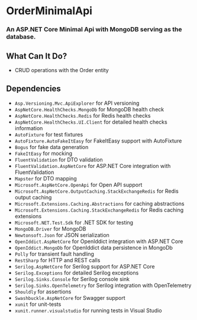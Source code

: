 # OrderMinimalApi
### An ASP.NET Core Minimal Api with MongoDB serving as the database.

## What Can It Do?
* CRUD operations with the Order entity

## Dependencies
* `Asp.Versioning.Mvc.ApiExplorer` for API versioning
* `AspNetCore.HealthChecks.MongoDb` for MongoDB health check
* `AspNetCore.HealthChecks.Redis` for Redis health checks
* `AspNetCore.HealthChecks.UI.Client` for detailed health checks information
* `AutoFixture` for test fixtures
* `AutoFixture.AutoFakeItEasy` for FakeItEasy support with AutoFixture
* `Bogus` for fake data generation
* `FakeItEasy` for mocking
* `FluentValidation` for DTO validation
* `FluentValidation.AspNetCore` for ASP.NET Core integration with FluentValidation
* `Mapster` for DTO mapping
* `Microsoft.AspNetCore.OpenApi` for Open API support
* `Microsoft.AspNetCore.OutputCaching.StackExchangeRedis` for Redis output caching
* `Microsoft.Extensions.Caching.Abstractions` for caching abstractions
* `Microsoft.Extensions.Caching.StackExchangeRedis` for Redis caching extensions
* `Microsoft.NET.Test.Sdk` for .NET SDK for testing
* `MongoDB.Driver` for MongoDB
* `Newtonsoft.Json` for JSON serialization
* `OpenIddict.AspNetCore` for OpenIddict integration with ASP.NET Core
* `OpenIddict.MongoDb` for OpenIddict data persistence in MongoDb
* `Polly` for transient fault handling
* `RestSharp` for HTTP and REST calls
* `Serilog.AspNetCore` for Serilog support for ASP.NET Core
* `Serilog.Exceptions` for detailed Serilog exceptions
* `Serilog.Sinks.Console` for Serilog console sink
* `Serilog.Sinks.OpenTelemetry` for Serilog integration with OpenTelemetry
* `Shouldly` for assertions
* `Swashbuckle.AspNetCore` for Swagger support
* `xunit` for unit-tests
* `xunit.runner.visualstudio` for running tests in Visual Studio
